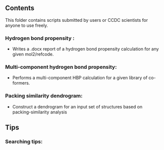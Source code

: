 ## Contents

This folder contains scripts submitted by users or CCDC scientists for anyone to use freely. 

### Hydrogen bond propensity : 
- Writes a .docx report of a hydrogen bond propensity calculation for any given mol2/refcode.

### Multi-component hydrogen bond propensity: 
- Performs a multi-component HBP calculation for a given library of co-formers. 

### Packing similarity dendrogram:
-  Construct a dendrogram for an input set of structures based on packing-similarity
analysis

## Tips 
### Searching tips: